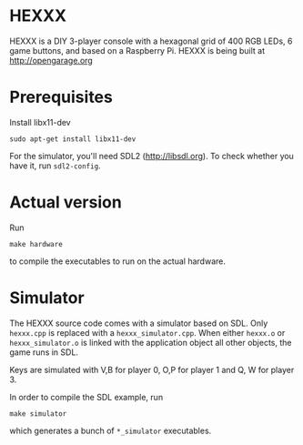 # HEXXX

HEXXX is a DIY 3-player console with a hexagonal grid of 400 RGB LEDs, 6 game buttons, and based on a Raspberry Pi. HEXXX is being built at http://opengarage.org

# Prerequisites

Install libx11-dev

```sudo apt-get install libx11-dev```

For the simulator, you'll need SDL2 (http://libsdl.org). To check whether you have it, run `sdl2-config`.

# Actual version

Run 

```
make hardware
```

to compile the executables to run on the actual hardware.

# Simulator

The HEXXX source code comes with a simulator based on SDL. Only `hexxx.cpp` is replaced with a `hexxx_simulator.cpp`. When either `hexxx.o` or `hexxx_simulator.o` is linked with the application object all other objects, the game runs in SDL. 

Keys are simulated with V,B for player 0, O,P for player 1 and Q, W for player 3.

In order to compile the SDL example, run

```
make simulator
```

which generates a bunch of `*_simulator` executables.

